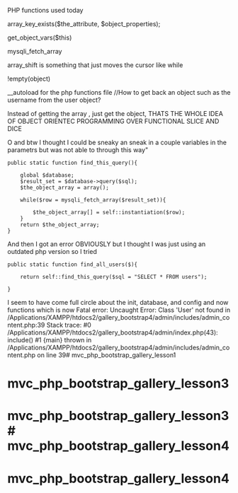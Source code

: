 PHP functions used today

array_key_exists($the_attribute, $object_properties);

get_object_vars($this)

mysqli_fetch_array

array_shift is something that just moves the cursor like while

!empty(object)


__autoload for the php functions file
//How to get back an object such as the username from the user object?

Instead of getting the array , just get the object, THATS THE WHOLE IDEA OF OBJECT ORIENTEC PROGRAMMING OVER FUNCTIONAL SLICE AND DICE


O and btw I thought I could be sneaky an sneak in a couple variables in the parametrs but was not able to through this way"

    public static function find_this_query(){

        global $database;
        $result_set = $database->query($sql);
        $the_object_array = array();

        while($row = mysqli_fetch_array($result_set)){

            $the_object_array[] = self::instantiation($row);
        }
        return $the_object_array;
    }


And then I got an error OBVIOUSLY but I thought I was just using an outdated php version so I tried

    public static function find_all_users($){

        return self::find_this_query($sql = "SELECT * FROM users");

    }



I seem to have come full circle about the init, database, and config and now functions which is now
Fatal error: Uncaught Error: Class 'User' not found in /Applications/XAMPP/htdocs2/gallery_bootstrap4/admin/includes/admin_content.php:39 Stack trace: #0 /Applications/XAMPP/htdocs2/gallery_bootstrap4/admin/index.php(43): include() #1 {main} thrown in /Applications/XAMPP/htdocs2/gallery_bootstrap4/admin/includes/admin_content.php on line 39# mvc_php_bootstrap_gallery_lesson1
# mvc_php_bootstrap_gallery_lesson3
# mvc_php_bootstrap_gallery_lesson3 # mvc_php_bootstrap_gallery_lesson4
# mvc_php_bootstrap_gallery_lesson4
